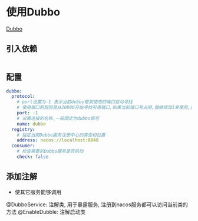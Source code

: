 # 使用Dubbo

[Dubbo](Dubbo.md)

## 引入依赖

```xml
```

## 配置

```yml
dubbo:
  protocol:
    # port设置为-1 表示当前dubbo框架使用的端口自动寻找
    # 使用端口的规则是从20880开始寻找可用端口,如果当前端口号占用,就继续加1来使用,直到找到可用的为止
    port: -1
    # 设置连接的名称,一般固定为dubbo即可
    name: dubbo
  registry:
    # 指定当前Dubbo服务注册中心的类型和位置
    address: nacos://localhost:8848
  consumer:
    # 检查需要的Dubbo服务是否启动
    check: false
```

## 添加注解

- 使其它服务能够调用

@DubboService: 注解类, 用于暴露服务, 注册到nacos服务都可以访问当前类的方法
@EnableDubble: 注解启动类